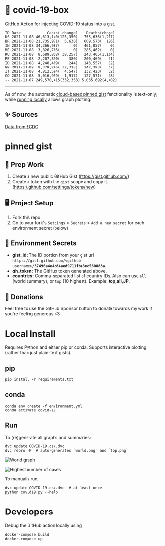 # 🏥 covid-19-box

GitHub Action for injecting COVID-19 status into a gist.

```
ID Date            Cases( change)    Deaths(chnge)
US 2021-11-08 46,613,140(125,350)   755,636(1,207)
BR 2021-11-08 21,735,971(  5,638)   609,573(  126)
IN 2021-11-08 34,366,987(      0)   461,057(    0)
ME 2021-11-08  3,826,786(      0)   285,462(    0)
RU 2021-11-08  8,689,818( 38,257)   243,405(1,164)
PE 2021-11-08  2,207,890(    380)   200,469(   31)
ID 2021-11-08  4,248,409(    244)   143,557(   12)
GB 2021-11-08  9,379,286( 32,325)   142,293(   57)
IT 2021-11-08  4,812,594(  4,547)   132,423(   32)
CO 2021-11-08  5,016,959(  1,917)   127,571(   38)
-- 2021-11-07 249,570,415(332,353) 5,035,692(4,402)
```

---

As of now, the automatic [cloud-based pinned gist](#pinned-gist) functionality is text-only;
while [running locally](#local-install) allows graph plotting.

## ✨ Sources

[Data from ECDC](https://www.ecdc.europa.eu/en/publications-data/download-todays-data-geographic-distribution-covid-19-cases-worldwide)

# pinned gist

## 🎒 Prep Work
1. Create a new public GitHub Gist (https://gist.github.com/)
1. Create a token with the `gist` scope and copy it. (https://github.com/settings/tokens/new)

## 🖥 Project Setup
1. Fork this repo
1. Go to your fork's `Settings` > `Secrets` > `Add a new secret` for each environment secret (below)

## 🤫 Environment Secrets
- **gist_id:** The ID portion from your gist url `https://gist.github.com/<github username>/`**`37496a4e4c84aed9711fbe3ec560888a`**.
- **gh_token:** The GitHub token generated above.
- **countries:** Comma-separated list of country IDs. Also can use `all` (world summary), or `top` (10 highest). Example: **top,all,JP**.

## 💸 Donations

Feel free to use the GitHub Sponsor button to donate towards my work if you're feeling generous <3

# Local Install

Requires Python and either pip or conda. Supports interactive plotting (rather than just plain-text gists).

## pip

```
pip install -r requirements.txt
```

## conda

```
conda env create -f environment.yml
conda activate covid-19
```

## Run

To (re)generate all graphs and summaries:

```
dvc update COVID-19.csv.dvc
dvc repro -P  # auto-generates `world.png` and `top.png`
```

![World graph](world.png)

![Highest number of cases](top.png)

To manually run,

```
dvc update COVID-19.csv.dvc  # at least once
python covid19.py --help
```

# Developers

Debug the GitHub action locally using:

```
docker-compose build
docker-compose up
```
